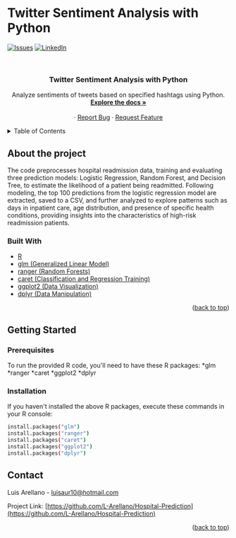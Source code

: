 # Twitter Sentiment Analysis with Python
<div id="top"></div>

<!-- PROJECT SHIELDS -->
[![Issues][issues-shield]][issues-url]
[![LinkedIn][linkedin-shield]][linkedin-url]

<!-- PROJECT LOGO -->
<br />
<div align="center">
  <a href="https://github.com/L-Arellano/Hospital-Prediction">
  </a>

<h3 align="center">Twitter Sentiment Analysis with Python</h3>

  <p align="center">
    Analyze sentiments of tweets based on specified hashtags using Python.
    <br />
    <a href="https://github.com/L-Arellano/Hospital-Prediction"><strong>Explore the docs »</strong></a>
    <br />
    <br />
    ·
    <a href="https://github.com/L-Arellano/Hospital-Prediction/issues">Report Bug</a>
    ·
    <a href="https://github.com/L-Arellano/Hospital-Prediction/issues">Request Feature</a>
  </p>
</div>

<!-- TABLE OF CONTENTS -->
<details>
  <summary>Table of Contents</summary>
  <ol>
    <li>
      <a href="#about-the-project">About The Project</a>
      <ul>
        <li><a href="#built-with">Built With</a></li>
      </ul>
    </li>
    <li>
      <a href="#getting-started">Getting Started</a>
      <ul>
        <li><a href="#prerequisites">Prerequisites</a></li>
        <li><a href="#installation">Installation</a></li>
      </ul>
    </li>
    <li><a href="#contact">Contact</a></li>
  </ol>
</details>

<!-- ABOUT THE PROJECT -->
## About the project

The code preprocesses hospital readmission data, training and evaluating three prediction models: Logistic Regression, Random Forest, and Decision Tree, to estimate the likelihood of a patient being readmitted. Following modeling, the top 100 predictions from the logistic regression model are extracted, saved to a CSV, and further analyzed to explore patterns such as days in inpatient care, age distribution, and presence of specific health conditions, providing insights into the characteristics of high-risk readmission patients.

### Built With

* [R](https://www.r-project.org/)
* [glm (Generalized Linear Model)](https://www.rdocumentation.org/packages/stats/versions/3.6.2/topics/glm)
* [ranger (Random Forests)](https://cran.r-project.org/web/packages/ranger/ranger.pdf)
* [caret (Classification and Regression Training)](https://cran.r-project.org/web/packages/caret/vignettes/caret.html)
* [ggplot2 (Data Visualization)](https://ggplot2.tidyverse.org/)
* [dplyr (Data Manipulation)](https://dplyr.tidyverse.org/)

<p align="right">(<a href="#top">back to top</a>)</p>

<!-- GETTING STARTED -->
## Getting Started

### Prerequisites

To run the provided R code, you'll need to have these R packages:
*glm
*ranger
*caret
*ggplot2
*dplyr

### Installation

If you haven't installed the above R packages, execute these commands in your R console:

```sh
install.packages("glm")
install.packages("ranger")
install.packages("caret")
install.packages("ggplot2")
install.packages("dplyr")
```
<!-- CONTACT -->
## Contact

Luis Arellano - luisaur10@hotmail.com

Project Link: [https://github.com/L-Arellano/Hospital-Prediction](https://github.com/L-Arellano/Hospital-Prediction)

<p align="right">(<a href="#top">back to top</a>)</p>




<!-- MARKDOWN LINKS & IMAGES -->
<!-- https://www.markdownguide.org/basic-syntax/#reference-style-links -->
[issues-shield]: https://img.shields.io/github/issues/L-Arellano/Hospital-Prediction.svg?style=for-the-badge
[issues-url]: https://github.com/L-Arellano/Hospital-Prediction/issues
[linkedin-shield]: https://img.shields.io/badge/-LinkedIn-black.svg?style=for-the-badge&logo=linkedin&colorB=555
[linkedin-url]: https://www.linkedin.com/in/luis-arellano-a312631bb/
[product-screenshot]: images/screenshot.png
